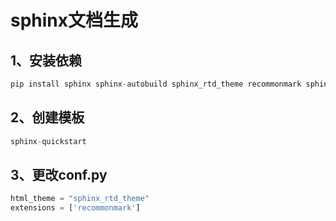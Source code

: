 # sphinx文档生成

## 1、安装依赖
```python
pip install sphinx sphinx-autobuild sphinx_rtd_theme recommonmark sphinx-markdown-tables
```
## 2、创建模板
```python
sphinx-quickstart
```

## 3、更改conf.py
```python
html_theme = "sphinx_rtd_theme"
extensions = ['recommonmark']
```